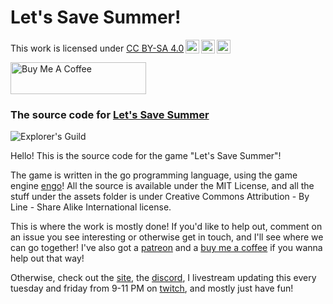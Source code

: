 # Let's Save Summer!
<p xmlns:dct="http://purl.org/dc/terms/" xmlns:cc="http://creativecommons.org/ns#" class="license-text">This work   is licensed under <a rel="license" href="https://creativecommons.org/licenses/by-sa/4.0">CC BY-SA 4.0<img style="height:22px!important;margin-left:3px;vertical-align:text-bottom;" src="https://mirrors.creativecommons.org/presskit/icons/cc.svg?ref=chooser-v1" /><img style="height:22px!important;margin-left:3px;vertical-align:text-bottom;" src="https://mirrors.creativecommons.org/presskit/icons/by.svg?ref=chooser-v1" /><img style="height:22px!important;margin-left:3px;vertical-align:text-bottom;" src="https://mirrors.creativecommons.org/presskit/icons/sa.svg?ref=chooser-v1" /></a></p>

<a href="https://www.buymeacoffee.com/Letssavesummer" target="\_blank"><img src="https://cdn.buymeacoffee.com/buttons/default-orange.png" alt="Buy Me A Coffee" style="height: 51px !important;width: 217px !important;" ></a>

### The source code for [Let's Save Summer](https://www.letssavesummer.com)

![Explorer's Guild](https://www.letssavesummer.com/readme/explorer.png)

Hello! This is the source code for the game "Let's Save Summer"!

The game is written in the go programming language, using the game engine [engo](https://www.github.com/EngoEngine/engo)!
All the source is available under the MIT License, and all the stuff under the
assets folder is under Creative Commons Attribution - By Line - Share Alike International license.

This is where the work is mostly done! If you'd like to help out, comment on an issue you see interesting or otherwise
get in touch, and I'll see where we can go together! I've also got a [patreon](https://www.patreon.com/noofbiz) and a
[buy me a coffee](https://www.buymeacoffee.com/Letssavesummer) if you wanna help out that way!

Otherwise, check out the [site](https://www.github.com/EngoEngine/engo), the [discord](https://discord.gg/EgrBq9),
I livestream updating this every tuesday and friday from 9-11 PM on [twitch](https://www.twitch.tv/noofbiz), and mostly
just have fun!

